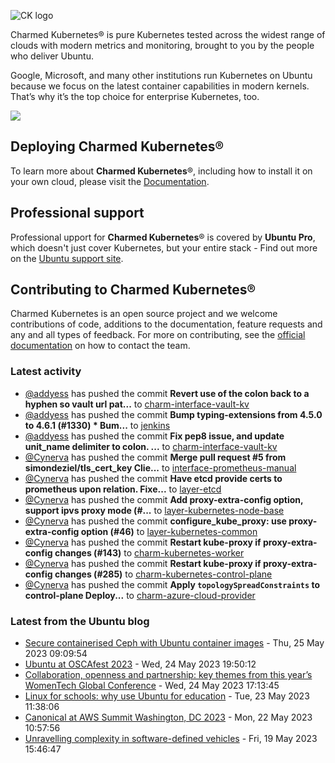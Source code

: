 ![CK logo](https://assets.ubuntu.com/v1/451d4cf4-Charmed+Kubernetes_RGB_onWhite_2022.svg)

Charmed Kubernetes® is pure Kubernetes tested across the widest range of clouds with modern metrics and monitoring, brought to you by the people who deliver Ubuntu.

Google, Microsoft, and many other institutions run Kubernetes on Ubuntu because we focus on the latest container capabilities in modern kernels. That’s why it’s the top choice for enterprise Kubernetes, too.

![](https://assets.ubuntu.com/v1/843c77b6-juju-at-a-glace.svg)

## Deploying Charmed Kubernetes®

To learn more about **Charmed Kubernetes**®, including how to install it on your own cloud, please visit the [Documentation][docs].

## Professional support

Professional upport for **Charmed Kubernetes**® is covered by **Ubuntu Pro**, which doesn't just cover Kubernetes, but your entire stack - Find out more on the [Ubuntu support site](https://ubuntu.com/support).

## Contributing to Charmed Kubernetes®

Charmed Kubernetes is an open source project and we welcome contributions of code, additions to the documentation, feature requests and any and all types of feedback. For more on contributing, see the [official documentation][get-in-touch] on how to contact the team.

<!-- LINKS -->
[docs]: https://ubuntu.com/kubernetes/docs
[get-in-touch]: https://ubuntu.com/kubernetes/docs/get-in-touch

### Latest activity

<!-- activity starts -->
 - [@addyess](https://github.com/addyess) has pushed the commit **Revert use of the colon back to a hyphen so vault url pat...** to [charm-interface-vault-kv](https://github.com/charmed-kubernetes/charm-interface-vault-kv)
 - [@addyess](https://github.com/addyess) has pushed the commit **Bump typing-extensions from 4.5.0 to 4.6.1 (#1330)  * Bum...** to [jenkins](https://github.com/charmed-kubernetes/jenkins)
 - [@addyess](https://github.com/addyess) has pushed the commit **Fix pep8 issue, and update unit_name delimiter to colon. ...** to [charm-interface-vault-kv](https://github.com/charmed-kubernetes/charm-interface-vault-kv)
 - [@Cynerva](https://github.com/Cynerva) has pushed the commit **Merge pull request #5 from simondeziel/tls_cert_key  Clie...** to [interface-prometheus-manual](https://github.com/charmed-kubernetes/interface-prometheus-manual)
 - [@Cynerva](https://github.com/Cynerva) has pushed the commit **Have etcd provide certs to prometheus upon relation. Fixe...** to [layer-etcd](https://github.com/charmed-kubernetes/layer-etcd)
 - [@Cynerva](https://github.com/Cynerva) has pushed the commit **Add proxy-extra-config option, support ipvs proxy mode (#...** to [layer-kubernetes-node-base](https://github.com/charmed-kubernetes/layer-kubernetes-node-base)
 - [@Cynerva](https://github.com/Cynerva) has pushed the commit **configure_kube_proxy: use proxy-extra-config option (#46)** to [layer-kubernetes-common](https://github.com/charmed-kubernetes/layer-kubernetes-common)
 - [@Cynerva](https://github.com/Cynerva) has pushed the commit **Restart kube-proxy if proxy-extra-config changes (#143)** to [charm-kubernetes-worker](https://github.com/charmed-kubernetes/charm-kubernetes-worker)
 - [@Cynerva](https://github.com/Cynerva) has pushed the commit **Restart kube-proxy if proxy-extra-config changes (#285)** to [charm-kubernetes-control-plane](https://github.com/charmed-kubernetes/charm-kubernetes-control-plane)
 - [@Cynerva](https://github.com/Cynerva) has pushed the commit **Apply `topologySpreadConstraints` to control-plane Deploy...** to [charm-azure-cloud-provider](https://github.com/charmed-kubernetes/charm-azure-cloud-provider)
<!-- activity ends -->

<!-- roadmap starts -->

<!-- roadmap ends -->

### Latest from the Ubuntu blog

<!-- blog starts -->
* [Secure containerised Ceph with Ubuntu container images](https://ubuntu.com//blog/secure-containerised-ceph-with-ubuntu-container-images) - Thu, 25 May 2023 09:09:54 
* [Ubuntu at OSCAfest 2023](https://ubuntu.com//blog/ubuntu-at-oscafest-2023) - Wed, 24 May 2023 19:50:12 
* [Collaboration, openness and partnership: key themes from this year’s WomenTech Global Conference](https://ubuntu.com//blog/collaboration-openness-and-partnership-key-themes-from-this-years-womentech-global-conference) - Wed, 24 May 2023 17:13:45 
* [Linux for schools: why use Ubuntu for education](https://ubuntu.com//blog/linux-for-schools-why-use-ubuntu-for-education) - Tue, 23 May 2023 11:38:06 
* [Canonical at AWS Summit Washington, DC 2023](https://ubuntu.com//blog/canonical-at-aws-summit-washington-dc-2023) - Mon, 22 May 2023 10:57:56 
* [Unravelling complexity in software-defined vehicles](https://ubuntu.com//blog/unravelling-complexity-in-a-software-defined-vehicles-industry) - Fri, 19 May 2023 15:46:47 
<!-- blog ends -->
